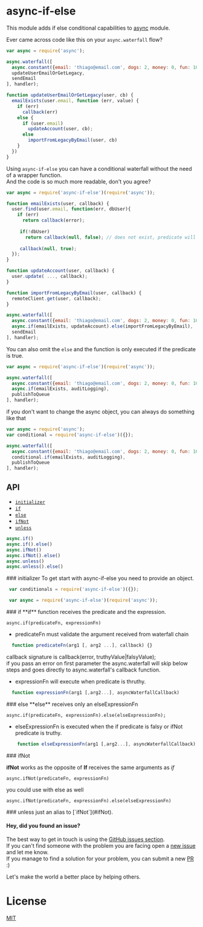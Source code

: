 # async-if-else

This module adds if else conditional capabilities to [async](https://www.npmjs.com/package/async) module.

Ever came across code like this on your `async.waterfall` flow?

```javascript
var async = require('async');

async.waterfall([
  async.constant({email: 'thiago@email.com', dogs: 2, money: 0, fun: 100 }),
  updateUserEmailOrGetLegacy,
  sendEmail
], handler);

function updateUserEmailOrGetLegacy(user, cb) {
  emailExists(user.email, function (err, value) {
    if (err)
      callback(err)
    else {
      if (user.email)
        updateAccount(user, cb);
      else
        importFromLegacyByEmail(user, cb)
    }
  })
}
```

Using `async-if-else` you can have a conditional waterfall without the need of a wrapper function.  
And the code is so much more readable, don't you agree?

```javascript
var async = require('async-if-else')(require('async'));

function emailExists(user, callback) {
  user.find(user.email, function(err, dbUser){
    if (err)
      return callback(error);
      
     if(!dbUser)
       return callback(null, false); // does not exist, predicate will be false
       
     callback(null, true);  
  });
}

function updateAccount(user, callback) { 
  user.update( ..., callback);
}

function importFromLegacyByEmail(user, callback) { 
  remoteClient.get(user, callback);
}

async.waterfall([
  async.constant({email: 'thiago@email.com', dogs: 2, money: 0, fun: 100 }),
  async.if(emailExists, updateAccount).else(importFromLegacyByEmail),
  sendEmail
], handler);
```

You can also omit the `else` and the function is only executed if the predicate is true.

```javascript
var async = require('async-if-else')(require('async'));

async.waterfall([
  async.constant({email: 'thiago@email.com', dogs: 2, money: 0, fun: 100 }),
  async.if(emailExists, auditLogging),
  publishToQueue
], handler);
```

if you don't want to change the async object, you can always do something like that

```javascript
var async = require('async');
var conditional = require('async-if-else')({});

async.waterfall([
  async.constant({email: 'thiago@email.com', dogs: 2, money: 0, fun: 100 }),
  conditional.if(emailExists, auditLogging),
  publishToQueue
], handler);

```

## API 

* [`initializer`](#initializer) 
* [`if`](#if)
* [`else`](#else) 
* [`ifNot`](#ifNot)
* [`unless`](#unless)


```javascript
async.if()
async.if().else()
async.ifNot()
async.ifNot().else()
async.unless() 
async.unless().else()
```

<a name="initializer" />
### initializer
To get start with async-if-else you need to provide an object. 

```javascript
 var conditionals = require('async-if-else')({});
```

```javascript
 var async = require('async-if-else')(require('async'));
```

<a name="if" />
### if
**if** function receives the predicate and the expression.

	async.if(predicateFn, expressionFn)

* predicateFn must validate the argument received from waterfall chain  

```javascript
  function predicateFn(arg1 [, arg2 ...], callback) {}
```

callback signature is callback(error, truthyValue|falsyValue);   
if you pass an error on first parameter the async.waterfall will skip below steps and goes directly to async.waterfall's callback function.

* expressionFn will execute when predicate is thruthy.  

```javascript
  function expressionFn(arg1 [,arg2...], asyncWaterfallCallback)
```

<a name="else" />
### else
**else** receives only an elseExpressionFn

	async.if(predicateFn, expressionFn).else(elseExpressionFn);

* elseExpressionFn is executed when the if predicate is falsy or ifNot predicate is truthy.

```javascript
	function elseExpressionFn(arg1 [,arg2...], asyncWaterfallCallback)
```

<a name="ifNot" />
### ifNot

**ifNot** works as the opposite of **If** 
receives the same arguments as *if*

	async.ifNot(predicateFn, expressionFn)

you could use with else as well
	
	async.ifNot(predicateFn, expressionFn).else(elseExpressionFn)

<a name="unless" />
### unless
 just an alias to [`ifNot`](#ifNot).


#### Hey, did you found an issue?

The best way to get in touch is using the [GitHub issues section](https://github.com/tdantas/async-if-else/issues).  
If you can't find someone with the problem you are facing open a [new issue](https://github.com/tdantas/async-if-else/issues/new) and let me know.  
If you manage to find a solution for your problem, you can submit a new [PR](https://github.com/tdantas/async-if-else/pulls) :)

Let's make the world a better place by helping others.

# License
[MIT](https://github.com/tdantas/async-if-else/blob/master/LICENSE)
